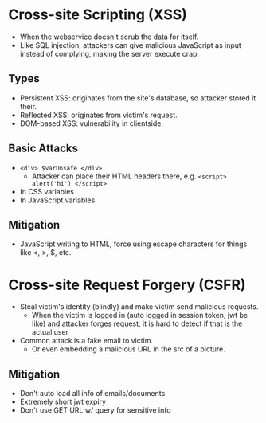 # Cross-site Scripting (XSS)
- When the webservice doesn't scrub the data for itself.
- Like SQL injection, attackers can give malicious JavaScript as input instead of complying, making the server execute crap.
## Types
- Persistent XSS: originates from the site's database, so attacker stored it their.
- Reflected XSS: originates from victim's request.
- DOM-based XSS: vulnerability in clientside. 
## Basic Attacks
- `<div> $varUnsafe </div>`
	- Attacker can place their HTML headers there, e.g. `<script> alert('hi') </script>`
- In CSS variables
- In JavaScript variables
## Mitigation
- JavaScript writing to HTML, force using escape characters for things like <, >, \$, etc.
# Cross-site Request Forgery (CSFR)
- Steal victim's identity (blindly) and make victim send malicious requests.
	- When the victim is logged in (auto logged in session token, jwt be like) and attacker forges request, it is hard to detect if that is the actual user
- Common attack is a fake email to victim.
	- Or even embedding a malicious URL in the src of a picture.
## Mitigation
- Don't auto load all info of emails/documents
- Extremely short jwt expiry
- Don't use GET URL w/ query for sensitive info
